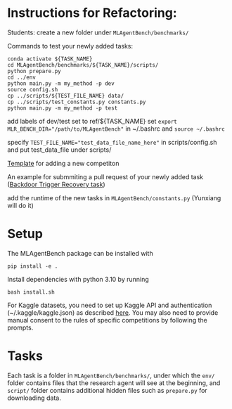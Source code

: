 # Instructions for Refactoring:

Students: create a new folder under `MLAgentBench/benchmarks/`

Commands to test your newly added tasks:

```
conda activate ${TASK_NAME}
cd MLAgentBench/benchmarks/${TASK_NAME}/scripts/
python prepare.py
cd ../env
python main.py -m my_method -p dev
source config.sh
cp ../scripts/${TEST_FILE_NAME} data/
cp ../scripts/test_constants.py constants.py
python main.py -m my_method -p test
```

add labels of dev/test set to ref/${TASK_NAME}
set `export MLR_BENCH_DIR="/path/to/MLAgentBench"` in ~/.bashrc and `source ~/.bashrc`

specify `TEST_FILE_NAME="test_data_file_name_here"` in scripts/config.sh and put test_data_file under scripts/

[Template](https://github.com/yunx-z/MLAgentBench/commit/b1223cc67eced7d1da590df506b097f8f65d521d) for adding a new competiton

An example for submmiting a pull request of your newly added task ([Backdoor Trigger Recovery task](https://github.com/yunx-z/MLAgentBench/commit/0cca9894e875a34b0198f6a0d21a261de091c5a3#diff-a18dc95402bb68ced881913d4416f1ad5a3a408e5448dab3c27619a729f6d7ebR4))

add the runtime of the new tasks in `MLAgentBench/constants.py` (Yunxiang will do it)


# Setup

The MLAgentBench package can be installed with
```
pip install -e .
```

Install dependencies with python 3.10 by running 
```
bash install.sh
```

For Kaggle datasets, you need to set up Kaggle API and authentication (~/.kaggle/kaggle.json) as described [here](https://www.kaggle.com/docs/api). You may also need to provide manual consent to the rules of specific competitions by following the prompts. 

# Tasks

Each task is a folder in `MLAgentBench/benchmarks/`, under which the `env/` folder contains files that the research agent will see at the beginning, and `script/` folder contains additional hidden files such as `prepare.py` for downloading data.
